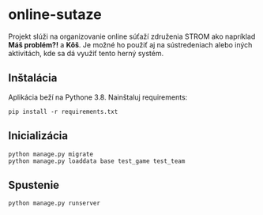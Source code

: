 # online-sutaze

Projekt slúži na organizovanie online súťaží združenia STROM ako napríklad **Máš problém?!** a **Kôš**. Je možné ho použiť aj na sústredeniach alebo iných aktivitách, kde sa dá využiť tento herný systém.

## Inštalácia
Aplikácia beží na Pythone 3.8. Nainštaluj requirements:
```
pip install -r requirements.txt
```

## Inicializácia
```
python manage.py migrate
python manage.py loaddata base test_game test_team
```

## Spustenie
```
python manage.py runserver
```